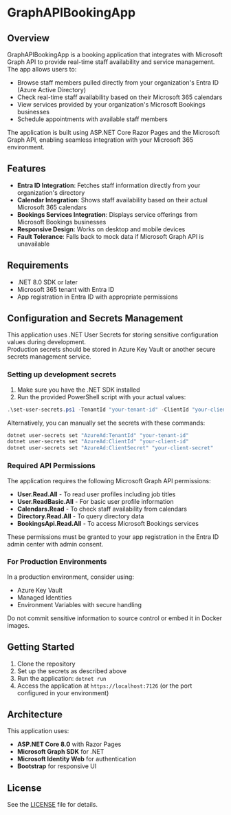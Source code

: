 # GraphAPIBookingApp

## Overview

GraphAPIBookingApp is a booking application that integrates with Microsoft Graph API to provide real-time staff availability and service management. The app allows users to:

- Browse staff members pulled directly from your organization's Entra ID (Azure Active Directory)
- Check real-time staff availability based on their Microsoft 365 calendars
- View services provided by your organization's Microsoft Bookings businesses
- Schedule appointments with available staff members

The application is built using ASP.NET Core Razor Pages and the Microsoft Graph API, enabling seamless integration with your Microsoft 365 environment.

## Features

- **Entra ID Integration**: Fetches staff information directly from your organization's directory
- **Calendar Integration**: Shows staff availability based on their actual Microsoft 365 calendars
- **Bookings Services Integration**: Displays service offerings from Microsoft Bookings businesses
- **Responsive Design**: Works on desktop and mobile devices
- **Fault Tolerance**: Falls back to mock data if Microsoft Graph API is unavailable

## Requirements

- .NET 8.0 SDK or later
- Microsoft 365 tenant with Entra ID
- App registration in Entra ID with appropriate permissions

## Configuration and Secrets Management

This application uses .NET User Secrets for storing sensitive configuration values during development.  
Production secrets should be stored in Azure Key Vault or another secure secrets management service.

### Setting up development secrets

1. Make sure you have the .NET SDK installed
2. Run the provided PowerShell script with your actual values:

```powershell
.\set-user-secrets.ps1 -TenantId "your-tenant-id" -ClientId "your-client-id" -ClientSecret "your-client-secret"
```

Alternatively, you can manually set the secrets with these commands:

```bash
dotnet user-secrets set "AzureAd:TenantId" "your-tenant-id"
dotnet user-secrets set "AzureAd:ClientId" "your-client-id" 
dotnet user-secrets set "AzureAd:ClientSecret" "your-client-secret"
```

### Required API Permissions

The application requires the following Microsoft Graph API permissions:

- **User.Read.All** - To read user profiles including job titles
- **User.ReadBasic.All** - For basic user profile information
- **Calendars.Read** - To check staff availability from calendars
- **Directory.Read.All** - To query directory data
- **BookingsApi.Read.All** - To access Microsoft Bookings services

These permissions must be granted to your app registration in the Entra ID admin center with admin consent.

### For Production Environments

In a production environment, consider using:

- Azure Key Vault
- Managed Identities
- Environment Variables with secure handling

Do not commit sensitive information to source control or embed it in Docker images.

## Getting Started

1. Clone the repository
2. Set up the secrets as described above
3. Run the application: `dotnet run`
4. Access the application at `https://localhost:7126` (or the port configured in your environment)

## Architecture

This application uses:

- **ASP.NET Core 8.0** with Razor Pages
- **Microsoft Graph SDK** for .NET
- **Microsoft Identity Web** for authentication
- **Bootstrap** for responsive UI

## License

See the [LICENSE](LICENSE) file for details.